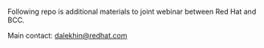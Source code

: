 Following repo is additional materials to joint webinar between Red Hat and BCC.

Main contact: dalekhin@redhat.com
